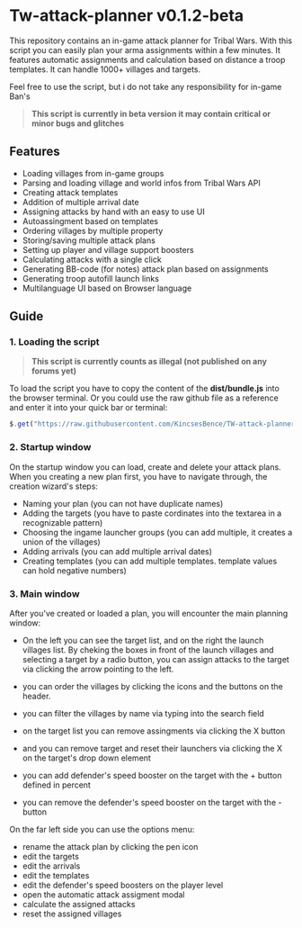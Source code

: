 # Tw-attack-planner v0.1.2-beta

This repository contains an in-game attack planner for Tribal Wars. With this script you can easily plan your arma assignments within a few minutes. It features automatic assignments and calculation based on distance a troop templates. It can handle 1000+ villages and targets.

Feel free to use the script, but i do not take any responsibility for in-game Ban's

>  **This script is currently in beta version it may contain critical or minor bugs and glitches**

## Features

- Loading villages from in-game groups
- Parsing and loading village and world infos from Tribal Wars API
- Creating attack templates
- Addition of multiple arrival date
- Assigning attacks by hand with an easy to use UI
- Autoassingment based on templates
- Ordering villages by multiple property
- Storing/saving multiple attack plans
- Setting up player and village support boosters
- Calculating attacks with a single click
- Generating BB-code (for notes) attack plan based on assignments
- Generating troop autofill launch links
- Multilanguage UI based on Browser language

## Guide

### 1. Loading the script

>  **This script is currently counts as illegal (not published on any forums yet)**

To load the script you have to copy the content of the **dist/bundle.js** into the browser terminal.
Or you could use the raw github file as a reference and enter it into your quick bar or terminal:

```js
$.get("https://raw.githubusercontent.com/KincsesBence/TW-attack-planner/main/dist/bundle.js", (response) => { Function(`${response}`)();}); void(0);
```

### 2. Startup window

On the startup window you can load, create and delete your attack plans. When you creating a new plan first, you have to navigate through, the creation wizard's steps:

- Naming your plan (you can not have duplicate names)
- Adding the targets (you have to paste cordinates into the textarea in a recognizable pattern)
- Choosing the ingame launcher groups (you can add multiple, it creates a union of the villages)
- Adding arrivals (you can add multiple arrival dates)
- Creating templates (you can add multiple templates. template values can hold negative numbers)

### 3. Main window

After you've created or loaded a plan, you will encounter the main planning window:

- On the left you can see the target list, and on the right the launch
villages list. By cheking the boxes in front of the launch villages
and selecting a target by a radio button, you can assign attacks to
the target via clicking the arrow pointing to the left.

- you can order the villages by clicking the icons and the buttons on the header.
- you can filter the villages by name via typing into the search field
- on the target list you can remove assingments via clicking the X button
- and you can remove target and reset their launchers via clicking the X on the target's drop down element
- you can add defender's speed booster on the target with the + button defined in percent
- you can remove the defender's speed booster on the target with the - button

On the far left side you can use the options menu:

- rename the attack plan by clicking the pen icon
- edit the targets
- edit the arrivals
- edit the templates
- edit the defender's speed boosters on the player level
- open the automatic attack assigment modal
- calculate the assigned attacks
- reset the assigned villages